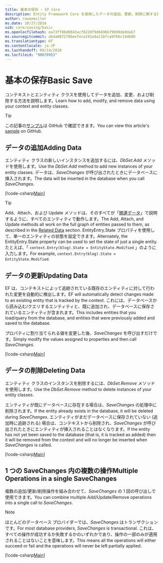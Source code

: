 ```yaml
---
title: 基本の保存 - EF Core
description: Entity Framework Core を使用したデータの追加、更新、削除に関する基本情報
author: rowanmiller
ms.date: 10/27/2016
uid: core/saving/basic
ms.openlocfilehash: ea73ff86d8843acf8226f9d6696b79b99da9dab7
ms.sourcegitcommit: abda0872f86eefeca191a9a11bfca976bc14468b
ms.translationtype: HT
ms.contentlocale: ja-JP
ms.lasthandoff: 09/14/2020
ms.locfileid: "90070953"
---
```

# <a name="basic-save"></a><span data-ttu-id="4264a-103">基本の保存</span><span class="sxs-lookup"><span data-stu-id="4264a-103">Basic Save</span></span>

<span data-ttu-id="4264a-104">コンテキストとエンティティ クラスを使用してデータを追加、変更、および削除する方法を説明します。</span><span class="sxs-lookup"><span data-stu-id="4264a-104">Learn how to add, modify, and remove data using your context and entity classes.</span></span>

> [!TIP]  
> <span data-ttu-id="4264a-105">この記事の[サンプル](https://github.com/dotnet/EntityFramework.Docs/tree/master/samples/core/Saving/Basics/)は GitHub で確認できます。</span><span class="sxs-lookup"><span data-stu-id="4264a-105">You can view this article's [sample](https://github.com/dotnet/EntityFramework.Docs/tree/master/samples/core/Saving/Basics/) on GitHub.</span></span>

## <a name="adding-data"></a><span data-ttu-id="4264a-106">データの追加</span><span class="sxs-lookup"><span data-stu-id="4264a-106">Adding Data</span></span>

<span data-ttu-id="4264a-107">エンティティ クラスの新しいインスタンスを追加するには、*DbSet.Add* メソッドを使用します。</span><span class="sxs-lookup"><span data-stu-id="4264a-107">Use the *DbSet.Add* method to add new instances of your entity classes.</span></span> <span data-ttu-id="4264a-108">データは、*SaveChanges* が呼び出されたときにデータベースに挿入されます。</span><span class="sxs-lookup"><span data-stu-id="4264a-108">The data will be inserted in the database when you call *SaveChanges*.</span></span>

[!code-csharp[Main](../../../samples/core/Saving/Basics/Sample.cs#Add)]

> [!TIP]  
> <span data-ttu-id="4264a-109">Add、Attach、および Update メソッドは、そのすべてが「[関連データ](xref:core/saving/related-data)」で説明するように、すべてのエンティティで動作します。</span><span class="sxs-lookup"><span data-stu-id="4264a-109">The Add, Attach, and Update methods all work on the full graph of entities passed to them, as described in the [Related Data](xref:core/saving/related-data) section.</span></span> <span data-ttu-id="4264a-110">EntityEntry.State プロパティを使用して、単一のエンティティの状態を設定できます。</span><span class="sxs-lookup"><span data-stu-id="4264a-110">Alternately, the EntityEntry.State property can be used to set the state of just a single entity.</span></span> <span data-ttu-id="4264a-111">たとえば、「 `context.Entry(blog).State = EntityState.Modified` 」のように入力します。</span><span class="sxs-lookup"><span data-stu-id="4264a-111">For example, `context.Entry(blog).State = EntityState.Modified`.</span></span>

## <a name="updating-data"></a><span data-ttu-id="4264a-112">データの更新</span><span class="sxs-lookup"><span data-stu-id="4264a-112">Updating Data</span></span>

<span data-ttu-id="4264a-113">EF は、コンテキストによって追跡されている既存のエンティティに対して行われた変更を自動的に検出します。</span><span class="sxs-lookup"><span data-stu-id="4264a-113">EF will automatically detect changes made to an existing entity that is tracked by the context.</span></span> <span data-ttu-id="4264a-114">これには、データベースから読み込む/クエリするエンティティと、既に追加され、データベースに保存されているエンティティが含まれます。</span><span class="sxs-lookup"><span data-stu-id="4264a-114">This includes entities that you load/query from the database, and entities that were previously added and saved to the database.</span></span>

<span data-ttu-id="4264a-115">プロパティに割り当てられる値を変更した後、*SaveChanges* を呼び出すだけです。</span><span class="sxs-lookup"><span data-stu-id="4264a-115">Simply modify the values assigned to properties and then call *SaveChanges*.</span></span>

[!code-csharp[Main](../../../samples/core/Saving/Basics/Sample.cs#Update)]

## <a name="deleting-data"></a><span data-ttu-id="4264a-116">データの削除</span><span class="sxs-lookup"><span data-stu-id="4264a-116">Deleting Data</span></span>

<span data-ttu-id="4264a-117">エンティティ クラスのインスタンスを削除するには、*DbSet.Remove* メソッドを使用します。</span><span class="sxs-lookup"><span data-stu-id="4264a-117">Use the *DbSet.Remove* method to delete instances of your entity classes.</span></span>

<span data-ttu-id="4264a-118">エンティティが既にデータベースに存在する場合は、*SaveChanges* の処理中に削除されます。</span><span class="sxs-lookup"><span data-stu-id="4264a-118">If the entity already exists in the database, it will be deleted during *SaveChanges*.</span></span> <span data-ttu-id="4264a-119">エンティティがまだデータベースに保存されていない (追加時に追跡される) 場合は、コンテキストから削除され、*SaveChanges* が呼び出されたときにエンティティが挿入されることはなくなります。</span><span class="sxs-lookup"><span data-stu-id="4264a-119">If the entity has not yet been saved to the database (that is, it is tracked as added) then it will be removed from the context and will no longer be inserted when *SaveChanges* is called.</span></span>

[!code-csharp[Main](../../../samples/core/Saving/Basics/Sample.cs#Remove)]

## <a name="multiple-operations-in-a-single-savechanges"></a><span data-ttu-id="4264a-120">1 つの SaveChanges 内の複数の操作</span><span class="sxs-lookup"><span data-stu-id="4264a-120">Multiple Operations in a single SaveChanges</span></span>

<span data-ttu-id="4264a-121">複数の追加/更新/削除操作を組み合わせて、*SaveChanges* の 1 回の呼び出しで使用できます。</span><span class="sxs-lookup"><span data-stu-id="4264a-121">You can combine multiple Add/Update/Remove operations into a single call to *SaveChanges*.</span></span>

> [!NOTE]  
> <span data-ttu-id="4264a-122">ほとんどのデータベース プロバイダーでは、*SaveChanges* はトランザクションです。</span><span class="sxs-lookup"><span data-stu-id="4264a-122">For most database providers, *SaveChanges* is transactional.</span></span> <span data-ttu-id="4264a-123">これは、すべての操作が成功するか失敗するかのいずれかであり、操作の一部のみが適用されることはないことを意味します。</span><span class="sxs-lookup"><span data-stu-id="4264a-123">This means  all the operations will either succeed or fail and the operations will never be left partially applied.</span></span>

[!code-csharp[Main](../../../samples/core/Saving/Basics/Sample.cs#MultipleOperations)]
